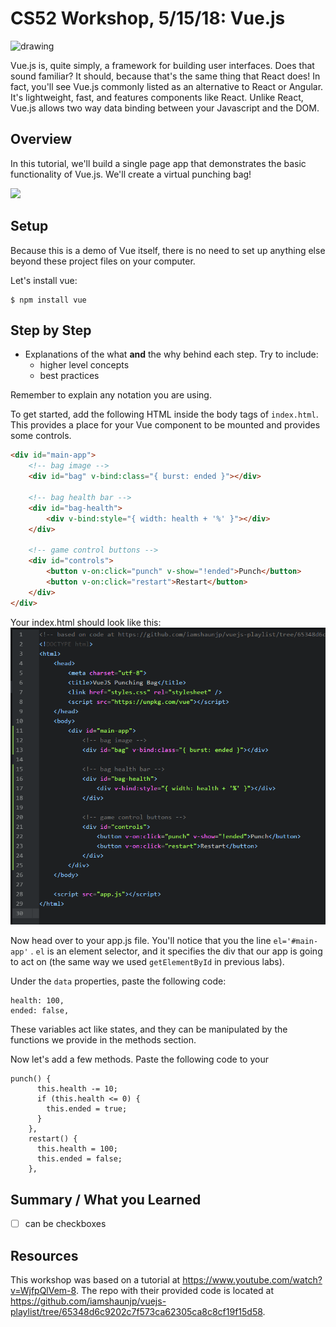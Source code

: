 # CS52 Workshop, 5/15/18:  Vue.js


<img src="https://upload.wikimedia.org/wikipedia/commons/thumb/c/ce/Vue.svg/1200px-Vue.svg.png" alt="drawing" style="height: 200px;"/>


Vue.js is, quite simply, a framework for building user interfaces. Does that sound familiar?
It should, because that's the same thing that React does! In fact, you'll see Vue.js commonly
listed as an alternative to React or Angular. It's lightweight, fast, and
features components like React. Unlike React, Vue.js allows two way data binding
between your Javascript and the DOM.

## Overview

In this tutorial, we'll build a single page app that demonstrates the basic functionality
of Vue.js. We'll create a virtual punching bag!

![](https://i.imgur.com/3eDkeRZ.gif)

## Setup

Because this is a demo of Vue itself, there is no need to set up anything else
beyond these project files on your computer.

Let's install vue:

~~~~
$ npm install vue
~~~~

## Step by Step

* Explanations of the what **and** the why behind each step. Try to include:
  * higher level concepts
  * best practices

Remember to explain any notation you are using.

To get started, add the following HTML inside the body tags of `index.html`.
This provides a place for your Vue component to be mounted and provides some controls.

```html
<div id="main-app">
    <!-- bag image -->
    <div id="bag" v-bind:class="{ burst: ended }"></div>

    <!-- bag health bar -->
    <div id="bag-health">
        <div v-bind:style="{ width: health + '%' }"></div>
    </div>

    <!-- game control buttons -->
    <div id="controls">
        <button v-on:click="punch" v-show="!ended">Punch</button>
        <button v-on:click="restart">Restart</button>
    </div>
</div>
```

Your index.html should look like this:
![](img/indexHtmlScreenshot.png)


Now head over to your app.js file. You'll notice that you the line ``el='#main-app'`` .
``el`` is an element selector, and it specifies the div that our app is going to act on (the same way we used ``getElementById`` in previous labs).

Under the ``data`` properties, paste the following code:

~~~~
health: 100,
ended: false,
~~~~

These variables act like states, and they can be manipulated by the functions we provide in the methods section.

Now let's add a few methods. Paste the following code to your

~~~~
punch() {
      this.health -= 10;
      if (this.health <= 0) {
        this.ended = true;
      }
    },
    restart() {
      this.health = 100;
      this.ended = false;
    },
~~~~


## Summary / What you Learned

* [ ] can be checkboxes

## Resources

This workshop was based on a tutorial at https://www.youtube.com/watch?v=WjfpQlVem-8.
The repo with their provided code is located at https://github.com/iamshaunjp/vuejs-playlist/tree/65348d6c9202c7f573ca62305ca8c8cf19f15d58.
